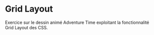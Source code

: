 # Grid Layout

Exercice sur le dessin animé Adventure Time exploitant la fonctionnalité Grid Layout des CSS.
